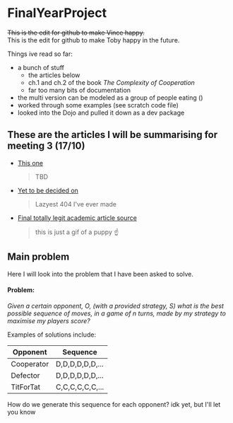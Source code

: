 # FinalYearProject

~~This is the edit for github to make Vince happy.~~ <br>
This is the edit for github to make Toby happy in the future.
 
Things ive read so far:
- a bunch of stuff
    - the articles below
    - ch.1 and ch.2 of the book *The Complexity of Cooperation*
    - far too many bits of documentation
- the multi version can be modeled as a group of people eating ()
- worked through some examples (see scratch code file)
- looked into the Dojo and pulled it down as a dev package


## These are the articles I will be summarising for meeting 3 (17/10)
* [This one](http://mojones.net/evolving-strategies-for-an-iterated-prisoners-dilemma-tournament.html)
    > TBD

* [Yet to be decided on](https://support.google.com/webmasters/answer/93641?hl=en)
    > Lazyest 404 I've ever made

* [Final totally legit academic article source](https://i.imgur.com/AXcyili.gifv)
    > this is just a gif of a puppy :point_up:


## Main problem
Here I will look into the problem that I have been asked to solve.
#### Problem:
*Given a certain opponent, O, (with a provided strategy, S) what is the best possible sequence of moves, in a game of n 
turns, made by my strategy to maximise my players score?*

Examples of solutions include:

Opponent  | Sequence
----------|---------
Cooperator| D,D,D,D,D,D,...
Defector  | D,D,D,D,D,D,...
TitForTat | C,C,C,C,C,C,...


How do we generate this sequence for each opponent? idk yet, but I'll let you know